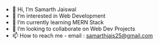 - 👋 Hi, I’m Samarth Jaiswal
- 👀 I’m interested in Web Development
- 🌱 I’m currently learning MERN Stack
- 💞️ I’m looking to collaborate on Web Dev Projects
- 📫 How to reach me - email : samarthjais25@gmail.com


<!---
samjaiswal51/samjaiswal51 is a ✨ special ✨ repository because its `README.md` (this file) appears on your GitHub profile.
You can click the Preview link to take a look at your changes.
--->
